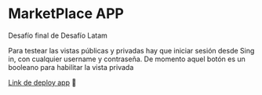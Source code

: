 # MarketPlace APP

Desafío final de Desafío Latam

Para testear las vistas públicas y privadas hay que iniciar sesión desde Sing in, con cualquier username y contraseña. De momento aquel botón es un booleano para habilitar la vista privada


[Link de deploy app](https://marketplace-app-hs27.onrender.com) :rocket: